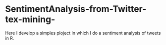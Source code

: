 # SentimentAnalysis-from-Twitter-tex-mining-
Here I develop a simples ploject in which I do a sentiment analysis of tweets in R.
